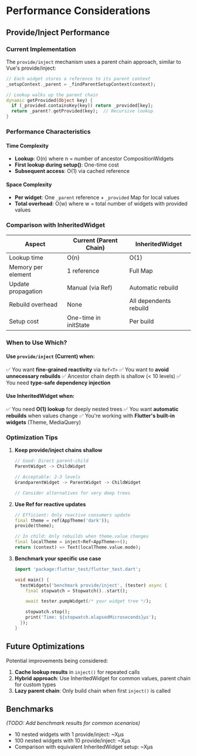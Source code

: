 # Performance Considerations

## Provide/Inject Performance

### Current Implementation

The `provide/inject` mechanism uses a parent chain approach, similar to Vue's provide/inject:

```dart
// Each widget stores a reference to its parent context
_setupContext._parent = _findParentSetupContext(context);

// Lookup walks up the parent chain
dynamic getProvided(Object key) {
  if (_provided.containsKey(key)) return _provided[key];
  return _parent?.getProvided(key);  // Recursive lookup
}
```

### Performance Characteristics

#### Time Complexity
- **Lookup**: O(n) where n = number of ancestor CompositionWidgets
- **First lookup during setup()**: One-time cost
- **Subsequent access**: O(1) via cached reference

#### Space Complexity
- **Per widget**: One `_parent` reference + `_provided` Map for local values
- **Total overhead**: O(w) where w = total number of widgets with provided values

### Comparison with InheritedWidget

| Aspect | Current (Parent Chain) | InheritedWidget |
|--------|----------------------|-----------------|
| Lookup time | O(n) | O(1) |
| Memory per element | 1 reference | Full Map |
| Update propagation | Manual (via Ref) | Automatic rebuild |
| Rebuild overhead | None | All dependents rebuild |
| Setup cost | One-time in initState | Per build |

### When to Use Which?

#### Use `provide/inject` (Current) when:
✅ You want **fine-grained reactivity** via `Ref<T>`
✅ You want to **avoid unnecessary rebuilds**
✅ Ancestor chain depth is shallow (< 10 levels)
✅ You need **type-safe dependency injection**

#### Use InheritedWidget when:
✅ You need **O(1) lookup** for deeply nested trees
✅ You want **automatic rebuilds** when values change
✅ You're working with **Flutter's built-in widgets** (Theme, MediaQuery)

### Optimization Tips

1. **Keep provide/inject chains shallow**
   ```dart
   // Good: Direct parent-child
   ParentWidget -> ChildWidget

   // Acceptable: 2-3 levels
   GrandparentWidget -> ParentWidget -> ChildWidget

   // Consider alternatives for very deep trees
   ```

2. **Use Ref for reactive updates**
   ```dart
   // Efficient: Only reactive consumers update
   final theme = ref(AppTheme('dark'));
   provide(theme);

   // In child: Only rebuilds when theme.value changes
   final localTheme = inject<Ref<AppTheme>>();
   return (context) => Text(localTheme.value.mode);
   ```

3. **Benchmark your specific use case**
   ```dart
   import 'package:flutter_test/flutter_test.dart';

   void main() {
     testWidgets('benchmark provide/inject', (tester) async {
       final stopwatch = Stopwatch()..start();

       await tester.pumpWidget(/* your widget tree */);

       stopwatch.stop();
       print('Time: ${stopwatch.elapsedMicroseconds}μs');
     });
   }
   ```

## Future Optimizations

Potential improvements being considered:

1. **Cache lookup results** in `inject()` for repeated calls
2. **Hybrid approach**: Use InheritedWidget for common values, parent chain for custom types
3. **Lazy parent chain**: Only build chain when first `inject()` is called

## Benchmarks

_(TODO: Add benchmark results for common scenarios)_

- 10 nested widgets with 1 provide/inject: ~Xμs
- 100 nested widgets with 10 provide/inject: ~Xμs
- Comparison with equivalent InheritedWidget setup: ~Xμs
